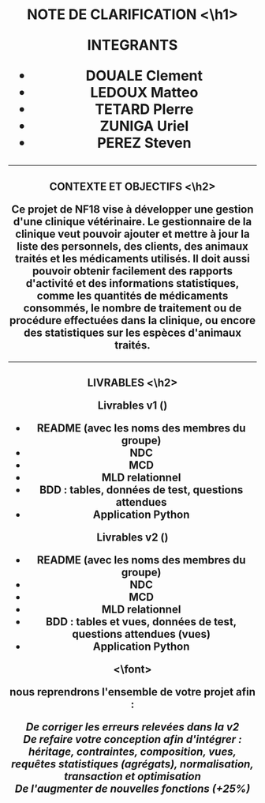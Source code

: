 <h1 align="center"> NOTE DE CLARIFICATION <\h1> <br>

**INTEGRANTS**

* DOUALE Clement
* LEDOUX Matteo
* TETARD PIerre
* ZUNIGA Uriel
* PEREZ Steven

<hr>

<h2 align="center"> CONTEXTE ET OBJECTIFS <\h2>

Ce projet de NF18 vise à développer une gestion d'une clinique vétérinaire. 
Le gestionnaire de la clinique veut pouvoir ajouter et mettre à jour la liste des personnels, des clients, des animaux traités et les médicaments utilisés. Il doit aussi pouvoir obtenir facilement des rapports d'activité et des informations statistiques, comme les quantités de médicaments consommés, le nombre de traitement ou de procédure effectuées dans la clinique, ou encore des statistiques sur les espèces d'animaux traités.


<hr>

<h2 align="center"> LIVRABLES <\h2> <br> 


 Livrables v1 () 
<br>

- README (avec les noms des membres du groupe)
- NDC
- MCD
- MLD relationnel
- BDD : tables, données de test, questions attendues
- Application Python

Livrables v2 ()
<br>

- README (avec les noms des membres du groupe)
- NDC
- MCD
- MLD relationnel
- BDD : tables et vues, données de test, questions attendues (vues)
- Application Python

<\font>

nous reprendrons l'ensemble de votre projet afin :

*De corriger les erreurs relevées dans la v2 <br>
De refaire votre conception afin d'intégrer : héritage, contraintes, composition, vues, requêtes statistiques (agrégats), normalisation, transaction et optimisation<br>
De l'augmenter de nouvelles fonctions (+25%)*






